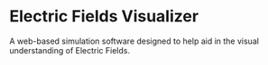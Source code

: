 # Electric Fields Visualizer

A web-based simulation software designed to help aid in the visual understanding of Electric Fields.
